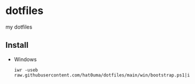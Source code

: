 # dotfiles

my dotfiles

## Install

- Windows

  ```pwsh
  iwr -useb raw.githubusercontent.com/hat0uma/dotfiles/main/win/bootstrap.ps1|iex
  ```
